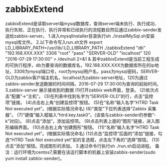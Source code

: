 # zabbixExtend
zabbixExtend是读取server端mysql数据库，查询server端未执行、执行成功、执行失败、正在执行、执行异常和已经执行的流程数目然后通过zabbix-sender发送给zabbix-server。
1.进入mysqlInstaller目录执行sh ./installMySql.sh安装mysql库文件。
2.以下命令写入run.sh文件
export LD_LIBRARY_PATH=/usr/lib/:LD_LIBRARY_PATH
./zabbixExtend "db" "192.168.XXX.XXX" 3306 "root" "pass" "SERVER-OLD" "localhost" 120 "2016-07-29 17:30:00" > /dev/null 2>&1 &
其中zabbixExtend是当前工程生成的可执行程序，db为要查询的数据库名，192.168.XXX.XXX为数据库所在的ip地址，3306为mysql端口号，root为mysql用户名，pass为mysql密码，SERVER-OLD为zabbix客户端主机名，localhost为zabbix-server地址，120为通过zabbix-sender发送数据的时间间隔，2016-07-29 17:30:00为查询的起始时间。
3.zabbix-server 展示接收到的数据
(1)打开zabbix web界面，登录。
(2)依次点击“配置”->“主机”。
(3)在列表中找到名字为“SERVER-OLD”的行，点击“监控项”链接。
(4)点击右上角“创建监控项”按钮。
(5)在“名称”输入名字“HTRD Task Not executed yet”。(根据实际情况命名)
(6)“类型”下拉列表选择“Zabbix 采集器”。
(7)“键值”输入框输入“htrd.key.task0”。(该值与zabbix-sender的参数“-k”对应)。
(8)点击“添加”，添加监控项。
(9)点击列表上面的“图形”链接，进入图形编辑界面。
(10)点击右上角“创建图形”按钮。
(11)“名称”输入名字“HTRD Task Not executed yet”。(根据实际情况命名)
(12)点击“监控项”后面的“添加”链接，勾选“HTRD Task Not executed yet”前的复选框，点击左下角的“选择”按钮。
(13)点击“添加”按钮。完成图形的添加。
3.通过命令行执行sh ./run.sh启动进程。
备注：运行环境为centos7,需要在该运行脚本的机器上安装zabbix-sender(sudo yum install zabbix-sender)。
